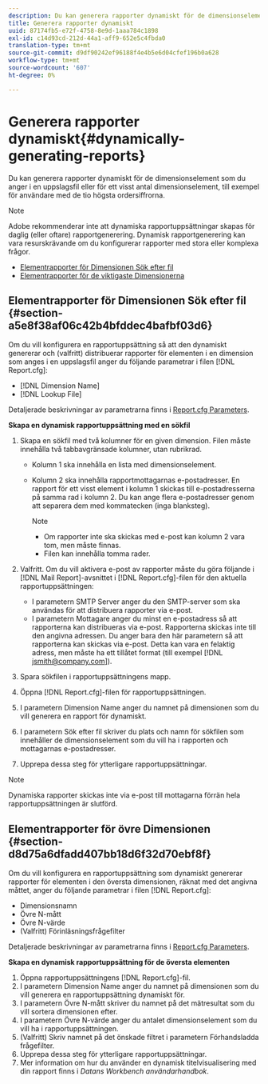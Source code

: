 ```yaml
---
description: Du kan generera rapporter dynamiskt för de dimensionselement som du anger i en uppslagsfil eller för ett visst antal dimensionselement, till exempel för användare med de tio högsta ordersiffrorna.
title: Generera rapporter dynamiskt
uuid: 87174fb5-e72f-4758-8e9d-1aaa784c1898
exl-id: c14d93cd-212d-44a1-aff9-652e5c4fbda0
translation-type: tm+mt
source-git-commit: d9df90242ef96188f4e4b5e6d04cfef196b0a628
workflow-type: tm+mt
source-wordcount: '607'
ht-degree: 0%

---
```


# Generera rapporter dynamiskt{#dynamically-generating-reports}

Du kan generera rapporter dynamiskt för de dimensionselement som du anger i en uppslagsfil eller för ett visst antal dimensionselement, till exempel för användare med de tio högsta ordersiffrorna.

>[!NOTE]
>
>Adobe rekommenderar inte att dynamiska rapportuppsättningar skapas för daglig (eller oftare) rapportgenerering. Dynamisk rapportgenerering kan vara resurskrävande om du konfigurerar rapporter med stora eller komplexa frågor.

* [Elementrapporter för Dimensionen Sök efter fil](../../../../../home/c-rpt-oview/c-work-rpt-sets/t-create-rpt-set/t-config-rpt-set/c-dyn-gen-rpts.md#section-a5e8f38af06c42b4bfddec4bafbf03d6)
* [Elementrapporter för de viktigaste Dimensionerna](../../../../../home/c-rpt-oview/c-work-rpt-sets/t-create-rpt-set/t-config-rpt-set/c-dyn-gen-rpts.md#section-d8d75a6dfadd407bb18d6f32d70ebf8f)

## Elementrapporter för Dimensionen Sök efter fil {#section-a5e8f38af06c42b4bfddec4bafbf03d6}

Om du vill konfigurera en rapportuppsättning så att den dynamiskt genererar och (valfritt) distribuerar rapporter för elementen i en dimension som anges i en uppslagsfil anger du följande parametrar i filen [!DNL Report.cfg]:

* [!DNL Dimension Name]
* [!DNL Lookup File]

Detaljerade beskrivningar av parametrarna finns i [Report.cfg Parameters](../../../../../home/c-rpt-oview/c-rpt-param-ref/c-rpt-param.md#concept-838e59d72d3f4cb29ee15f5c7eb0ceff).

**Skapa en dynamisk rapportuppsättning med en sökfil**

1. Skapa en sökfil med två kolumner för en given dimension. Filen måste innehålla två tabbavgränsade kolumner, utan rubrikrad.

   * Kolumn 1 ska innehålla en lista med dimensionselement.
   * Kolumn 2 ska innehålla rapportmottagarnas e-postadresser. En rapport för ett visst element i kolumn 1 skickas till e-postadresserna på samma rad i kolumn 2. Du kan ange flera e-postadresser genom att separera dem med kommatecken (inga blanksteg).

      >[!NOTE]
      >
      >
      >    
      >    
      >    * Om rapporter inte ska skickas med e-post kan kolumn 2 vara tom, men måste finnas.
      >    * Filen kan innehålla tomma rader.




1. Valfritt. Om du vill aktivera e-post av rapporter måste du göra följande i [!DNL Mail Report]-avsnittet i [!DNL Report.cfg]-filen för den aktuella rapportuppsättningen:

   * I parametern SMTP Server anger du den SMTP-server som ska användas för att distribuera rapporter via e-post.
   * I parametern Mottagare anger du minst en e-postadress så att rapporterna kan distribueras via e-post. Rapporterna skickas inte till den angivna adressen. Du anger bara den här parametern så att rapporterna kan skickas via e-post. Detta kan vara en felaktig adress, men måste ha ett tillåtet format (till exempel [!DNL jsmith@company.com]).

1. Spara sökfilen i rapportuppsättningens mapp.
1. Öppna [!DNL Report.cfg]-filen för rapportuppsättningen.
1. I parametern Dimension Name anger du namnet på dimensionen som du vill generera en rapport för dynamiskt.
1. I parametern Sök efter fil skriver du plats och namn för sökfilen som innehåller de dimensionselement som du vill ha i rapporten och mottagarnas e-postadresser.
1. Upprepa dessa steg för ytterligare rapportuppsättningar.

>[!NOTE]
>
>Dynamiska rapporter skickas inte via e-post till mottagarna förrän hela rapportuppsättningen är slutförd.

## Elementrapporter för övre Dimensionen {#section-d8d75a6dfadd407bb18d6f32d70ebf8f}

Om du vill konfigurera en rapportuppsättning som dynamiskt genererar rapporter för elementen i den översta dimensionen, räknat med det angivna måttet, anger du följande parametrar i filen [!DNL Report.cfg]:

* Dimensionsnamn
* Övre N-mått
* Övre N-värde
* (Valfritt) Förinläsningsfrågefilter

Detaljerade beskrivningar av parametrarna finns i [Report.cfg Parameters](../../../../../home/c-rpt-oview/c-rpt-param-ref/c-rpt-param.md#concept-838e59d72d3f4cb29ee15f5c7eb0ceff).

**Skapa en dynamisk rapportuppsättning för de översta elementen**

1. Öppna rapportuppsättningens [!DNL Report.cfg]-fil.
1. I parametern Dimension Name anger du namnet på dimensionen som du vill generera en rapportuppsättning dynamiskt för.
1. I parametern Övre N-mått skriver du namnet på det mätresultat som du vill sortera dimensionen efter.
1. I parametern Övre N-värde anger du antalet dimensionselement som du vill ha i rapportuppsättningen.
1. (Valfritt) Skriv namnet på det önskade filtret i parametern Förhandsladda frågefilter.
1. Upprepa dessa steg för ytterligare rapportuppsättningar.
1. Mer information om hur du använder en dynamisk titelvisualisering med din rapport finns i *Datans Workbench användarhandbok*.
